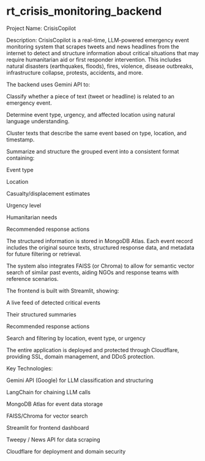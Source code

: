 # rt_crisis_monitoring_backend
Project Name: CrisisCopilot

Description:
CrisisCopilot is a real-time, LLM-powered emergency event monitoring system that scrapes tweets and news headlines from the internet to detect and structure information about critical situations that may require humanitarian aid or first responder intervention. This includes natural disasters (earthquakes, floods), fires, violence, disease outbreaks, infrastructure collapse, protests, accidents, and more.

The backend uses Gemini API to:

Classify whether a piece of text (tweet or headline) is related to an emergency event.

Determine event type, urgency, and affected location using natural language understanding.

Cluster texts that describe the same event based on type, location, and timestamp.

Summarize and structure the grouped event into a consistent format containing:

Event type

Location

Casualty/displacement estimates

Urgency level

Humanitarian needs

Recommended response actions

The structured information is stored in MongoDB Atlas. Each event record includes the original source texts, structured response data, and metadata for future filtering or retrieval.

The system also integrates FAISS (or Chroma) to allow for semantic vector search of similar past events, aiding NGOs and response teams with reference scenarios.

The frontend is built with Streamlit, showing:

A live feed of detected critical events

Their structured summaries

Recommended response actions

Search and filtering by location, event type, or urgency

The entire application is deployed and protected through Cloudflare, providing SSL, domain management, and DDoS protection.

Key Technologies:

Gemini API (Google) for LLM classification and structuring

LangChain for chaining LLM calls

MongoDB Atlas for event data storage

FAISS/Chroma for vector search

Streamlit for frontend dashboard

Tweepy / News API for data scraping

Cloudflare for deployment and domain security